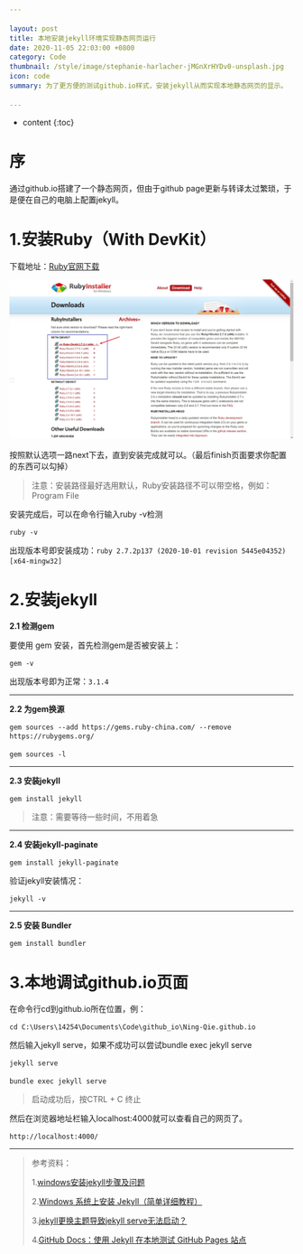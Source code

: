 ```yaml
---

layout: post
title: 本地安装jekyll环境实现静态网页运行
date: 2020-11-05 22:03:00 +0800
category: Code
thumbnail: /style/image/stephanie-harlacher-jMGnXrHYDv0-unsplash.jpg
icon: code
summary: 为了更方便的测试github.io样式，安装jekyll从而实现本地静态网页的显示。

---
```


* content
{:toc}
# 序

通过github.io搭建了一个静态网页，但由于github page更新与转译太过繁琐，于是便在自己的电脑上配置jekyll。



# 1.安装Ruby（With DevKit）

下载地址：<a href="https://rubyinstaller.org/downloads/" target="_blank">Ruby官网下载</a>

![image.png](https://raw.githubusercontent.com/Ning-Qie/Ning-Qie.github.io/master/ning_file/image/Snipaste_2020-11-05_22-15-36.jpg)

按照默认选项一路next下去，直到安装完成就可以。（最后finish页面要求你配置的东西可以勾掉）

> 注意：安装路径最好选用默认，Ruby安装路径不可以带空格，例如：Program File

安装完成后，可以在命令行输入ruby -v检测

```
ruby -v
```

出现版本号即安装成功：`ruby 2.7.2p137 (2020-10-01 revision 5445e04352) [x64-mingw32]`



# 2.安装jekyll



**2.1 检测gem**

要使用 gem 安装，首先检测gem是否被安装上：

```
gem -v
```

出现版本号即为正常：`3.1.4`

---



**2.2 为gem换源**

```
gem sources --add https://gems.ruby-china.com/ --remove https://rubygems.org/

gem sources -l
```



---

**2.3 安装jekyll** 

```
gem install jekyll
```

> 注意：需要等待一些时间，不用着急



---

**2.4  安装jekyll-paginate**

```
gem install jekyll-paginate
```

验证jekyll安装情况：

```
jekyll -v
```



---

**2.5 安装 Bundler**

```
gem install bundler 
```



# 3.本地调试github.io页面

在命令行cd到github.io所在位置，例：

```
cd C:\Users\14254\Documents\Code\github_io\Ning-Qie.github.io
```

然后输入jekyll serve，如果不成功可以尝试bundle exec jekyll serve

```
jekyll serve

bundle exec jekyll serve
```

>  启动成功后，按CTRL + C 终止



然后在浏览器地址栏输入localhost:4000就可以查看自己的网页了。

```
http://localhost:4000/
```



---

> 参考资料：
>
> 1.<a href='https://blog.csdn.net/mouday/article/details/79300135'>windows安装jekyll步骤及问题</a>
>
> 2.<a href='https://www.cnblogs.com/pergrand/p/12875597.html'>Windows 系统上安装 Jekyll（简单详细教程）</a>
>
> 3.<a href='http://www.caotama.com/79399.html'>jekyll更换主题导致jekyll serve无法启动？</a>
>
> 4.<a href='https://docs.github.com/cn/free-pro-team@latest/github/working-with-github-pages/testing-your-github-pages-site-locally-with-jekyll'>GitHub Docs：使用 Jekyll 在本地测试 GitHub Pages 站点</a>

